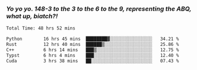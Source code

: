 ### ***Yo yo yo. 148-3 to the 3 to the 6 to the 9, representing the ABQ, what up, biatch?!***

<!--START_SECTION:waka-->

```txt
Total Time: 48 hrs 52 mins

Python        16 hrs 45 mins  ████████▓░░░░░░░░░░░░░░░░   34.21 %
Rust          12 hrs 40 mins  ██████▒░░░░░░░░░░░░░░░░░░   25.86 %
C++           6 hrs 14 mins   ███▒░░░░░░░░░░░░░░░░░░░░░   12.75 %
Typst         6 hrs 4 mins    ███░░░░░░░░░░░░░░░░░░░░░░   12.40 %
Cuda          3 hrs 38 mins   ██░░░░░░░░░░░░░░░░░░░░░░░   07.43 %
```

<!--END_SECTION:waka-->

<!--
**AJMC2002/AJMC2002** is a ✨ _special_ ✨ repository because its `README.md` (this file) appears on your GitHub profile.

Here are some ideas to get you started:

- 🔭 I’m currently working on ...
- 🌱 I’m currently learning ...
- 👯 I’m looking to collaborate on ...
- 🤔 I’m looking for help with ...
- 💬 Ask me about ...
- 📫 How to reach me: ...
- 😄 Pronouns: ...
- ⚡ Fun fact: ...
-->
